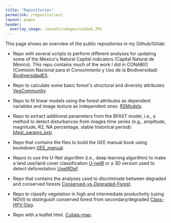 ```yaml
---
title: "Repositories"
permalink: /repositories/
layout: pages
header:
  overlay_image: /assets/images/ceiba4.JPG
---
```


This page shows an overview of the public repositories in my Github/Gitlab:

* Repo with several scripts to perform different analyses for updating some of the Mexico's Natural Capital indicators (Capital Natural de México). This repo contains much of the work I did in CONABIO (Comisión Nacional para el Conocimiento y Uso de la Biodiversidad) [BiodiversidadES](https://gitlab.com/OscarGOGO/BiodiversidadES).

* Repo to calculate some basic forest's structural and diversity attributes: [VegCommunity](https://github.com/JonathanVSV/VegCommunity).

* Repo to fit linear models using the forest attributes as dependent variables and image texture as independent ones: [RSModels](https://github.com/JonathanVSV/RSModels).

* Repo to extract additional parameters from the BFAST model, i.e., a method to detect disturbances from images time series (e.g., amplitude, magnitude, R2, NA percentage, stable historical period): [bfast_params_extr](https://github.com/JonathanVSV/bfast_params_extr).

* Repo that contains the files to build the GEE manual book using bookdown [GEE_manual](https://github.com/JonathanVSV/GEE_manual).

* Repos to use the U-Net algorithm (i.e., deep learning algorithm) to make a land use/land cover classification [U-netR](https://github.com/JonathanVSV/U-netR) or a 3D version used to detect deforestation [UnetRDef](https://github.com/JonathanVSV/U-netRDef).

* Repo that contains the analyses used to discriminate between degraded and conserved forests [Conserved-vs-Degraded-Forest](https://github.com/JonathanVSV/Conserved-vs-Degraded-Forest).

* Repo to classify vegetation in high and intermediate productivity (using NDVI) to distinguish conserved forest from secondary/degraded [Class-HPV-Deg](https://github.com/JonathanVSV/Class-HPV-Deg). 

* Repo with a leaflet html. [Cuilala-map](https://github.com/JonathanVSV/Cuilala-map).